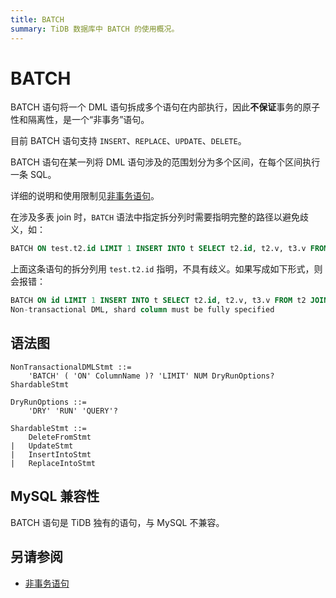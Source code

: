 ```yaml
---
title: BATCH
summary: TiDB 数据库中 BATCH 的使用概况。
---
```


# BATCH

BATCH 语句将一个 DML 语句拆成多个语句在内部执行，因此**不保证**事务的原子性和隔离性，是一个“非事务”语句。

目前 BATCH 语句支持 `INSERT`、`REPLACE`、`UPDATE`、`DELETE`。

BATCH 语句在某一列将 DML 语句涉及的范围划分为多个区间，在每个区间执行一条 SQL。

详细的说明和使用限制见[非事务语句](/non-transactional-dml.md)。

在涉及多表 join 时，`BATCH` 语法中指定拆分列时需要指明完整的路径以避免歧义，如：

```sql
BATCH ON test.t2.id LIMIT 1 INSERT INTO t SELECT t2.id, t2.v, t3.v FROM t2 JOIN t3 ON t2.id=t3.id;
```

上面这条语句的拆分列用 `test.t2.id` 指明，不具有歧义。如果写成如下形式，则会报错：

```sql
BATCH ON id LIMIT 1 INSERT INTO t SELECT t2.id, t2.v, t3.v FROM t2 JOIN t3 ON t2.id=t3.id"
Non-transactional DML, shard column must be fully specified
```

## 语法图

```ebnf+diagram
NonTransactionalDMLStmt ::=
    'BATCH' ( 'ON' ColumnName )? 'LIMIT' NUM DryRunOptions? ShardableStmt

DryRunOptions ::=
    'DRY' 'RUN' 'QUERY'?

ShardableStmt ::=
	DeleteFromStmt
|	UpdateStmt
|	InsertIntoStmt
|   ReplaceIntoStmt
```

## MySQL 兼容性

BATCH 语句是 TiDB 独有的语句，与 MySQL 不兼容。

## 另请参阅

* [非事务语句](/non-transactional-dml.md)
